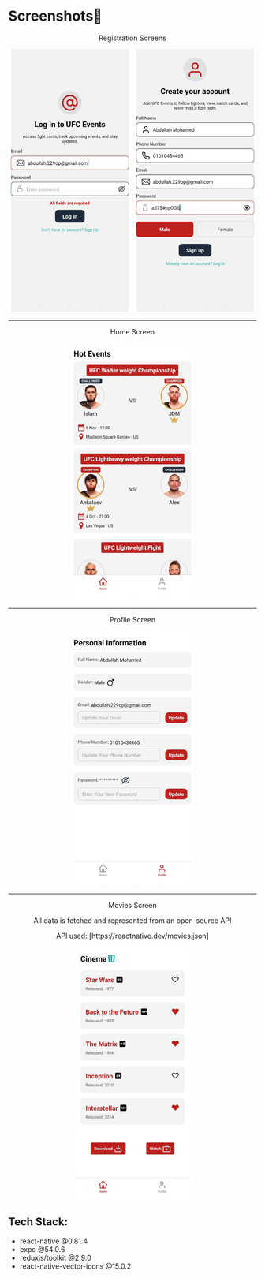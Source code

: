 # Screenshots📸

<div align='center'>
   <p align='center'>Registration Screens</p>
   <img src="./assets/images/screenshots/login.jpg" alt="Login Screen" width="250"/>
   <img src="./assets/images/screenshots/signup.jpg" alt="Signup Screen" width="250"/>
   
   <br />
   <hr />
   
   <p align='center'>Home Screen</p>
   <img src="./assets/images/screenshots/home.jpg" alt="Home Screen" width="250"/>
   
   <br />
   <hr />
   
   <p align='center'>Profile Screen</p>
   <img src="./assets/images/screenshots/profile.jpg" alt="Profile Screen" width="250"/>
   
   <br />
   <hr />
   
   <p align='center'>Movies Screen</p>
   <p align='center'>All data is fetched and represented from an open-source API</p>
   <p align='center'>API used: [https://reactnative.dev/movies.json]</p>
   <img src="./assets/images/screenshots/movies.jpg" alt="Movies Screen" width="250"/>
</div>

## Tech Stack:
- react-native @0.81.4
- expo @54.0.6
- reduxjs/toolkit @2.9.0
- react-native-vector-icons @15.0.2
